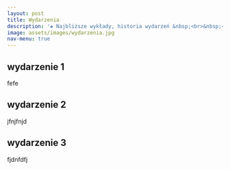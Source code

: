```yaml
---
layout: post
title: Wydarzenia
description: '❖ Najbliższe wykłady, historia wydarzeń &nbsp;<br>&nbsp;<br>'
image: assets/images/wydarzenia.jpg
nav-menu: true
---
```




## wydarzenie 1
fefe
## wydarzenie 2
jfnjfnjd
## wydarzenie 3
fjdnfdfj
